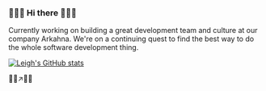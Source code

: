 ### 👋👋👋 Hi there 👋👋👋
Currently working on building a great development team and culture at our company Arkahna. We're on a continuing quest to find the best way to do the whole software development thing. 

[![Leigh's GitHub stats](https://github-readme-stats.vercel.app/api?username=leighs?count_private=true)](https://github.com/anuraghazra/github-readme-stats)


👯🔨↗️💃🍀
